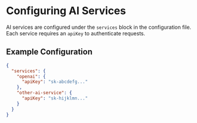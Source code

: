 # Configuring AI Services

AI services are configured under the `services` block in the configuration file. Each service requires an `apiKey` to authenticate requests.

## Example Configuration
```json
{
  "services": {
    "openai": {
      "apiKey": "sk-abcdefg..."
    },
    "other-ai-service": {
      "apiKey": "sk-hijklmn..."
    }
  }
}
